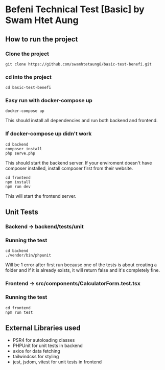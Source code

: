 # Befeni Technical Test [Basic] by Swam Htet Aung

## How to run the project

### Clone the project

```
git clone https://github.com/swamhtetaung8/basic-test-benefi.git
```

### cd into the project

```
cd basic-test-benefi
```

### Easy run with docker-compose up

```
docker-compose up
```

This should install all dependencies and run both backend and frontend.

### If docker-compose up didn't work

```
cd backend
composer install
php serve.php
```

This should start the backend server. If your enviroment doesn't have composer installed, install composer first from their website.

```
cd frontend
npm install
npm run dev
```

This will start the frontend server.

## Unit Tests

### Backend -> backend/tests/unit

### Running the test

```
cd backend
./vendor/bin/phpunit
```

Will be 1 error after first run because one of the tests is about creating a folder and if it is already exists, it will return false and it's completely fine.

### Frontend -> src/components/CalculatorForm.test.tsx

### Running the test

```
cd frontend
npm run test
```

## External Libraries used

- PSR4 for autoloading classes
- PHPUnit for unit tests in backend
- axios for data fetching
- tailwindcss for styling
- jest, jsdom, vitest for unit tests in frontend
